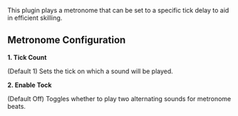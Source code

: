 This plugin plays a metronome that can be set to a specific tick delay to aid in efficient skilling.

## Metronome Configuration

**1. Tick Count**

(Default 1) Sets the tick on which a sound will be played.

**2. Enable Tock**

(Default Off) Toggles whether to play two alternating sounds for metronome beats.